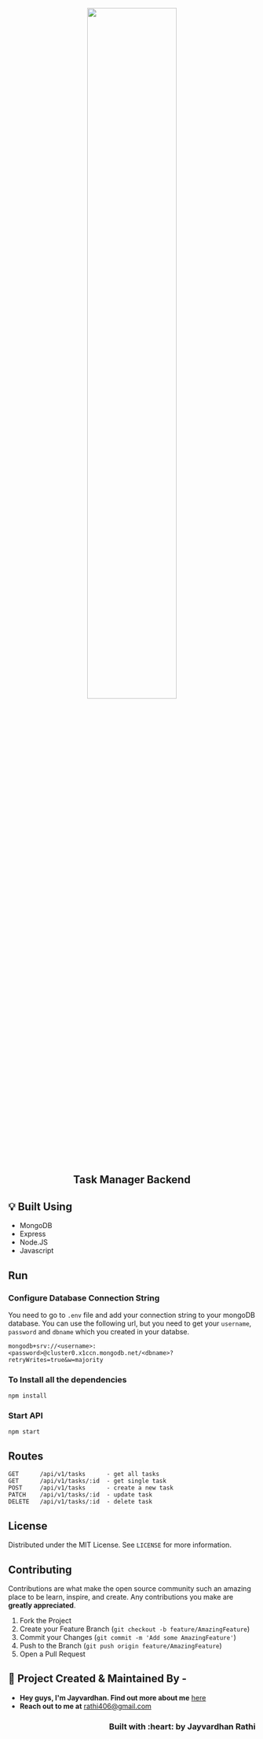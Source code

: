 <p align="center">
    <a href="https://jayvardhanrathi.tech">
	<img src="https://user-images.githubusercontent.com/39644109/110592126-e6fc2700-819f-11eb-9ca5-8827418963c7.png" width=60%/>
</a>

<h2 align="center">Task Manager Backend</h2>

</p>

## :bulb: Built Using

- MongoDB
- Express
- Node.JS
- Javascript

## Run

### Configure Database Connection String

You need to go to `.env` file and add your connection string to your mongoDB database.
You can use the following url, but you need to get your `username`, `password` and `dbname` which you created in your databse.

```
mongodb+srv://<username>:<password>@cluster0.x1ccn.mongodb.net/<dbname>?retryWrites=true&w=majority
```

### To Install all the dependencies

```
npm install
```

### Start API

```
npm start
```

## Routes

```
GET      /api/v1/tasks      - get all tasks  
GET      /api/v1/tasks/:id  - get single task
POST     /api/v1/tasks      - create a new task
PATCH    /api/v1/tasks/:id  - update task
DELETE	 /api/v1/tasks/:id  - delete task
```



<!-- LICENSE -->  

## License

Distributed under the MIT License. See `LICENSE` for more information.  


<!-- CONTRIBUTING -->
## Contributing

Contributions are what make the open source community such an amazing place to be learn, inspire, and create. Any contributions you make are **greatly appreciated**.

1. Fork the Project
2. Create your Feature Branch (`git checkout -b feature/AmazingFeature`)
3. Commit your Changes (`git commit -m 'Add some AmazingFeature'`)
4. Push to the Branch (`git push origin feature/AmazingFeature`)
5. Open a Pull Request  



<!-- CONTACT -->

## :man: Project Created & Maintained By -

- **Hey guys, I'm Jayvardhan. Find out more about me** [ here](https://linkedin.com/in/rathi406)
- **Reach out to me at** [rathi406@gmail.com](rathi406@gmail.com)

<h3 align="right">Built with :heart: by Jayvardhan Rathi</h3>


